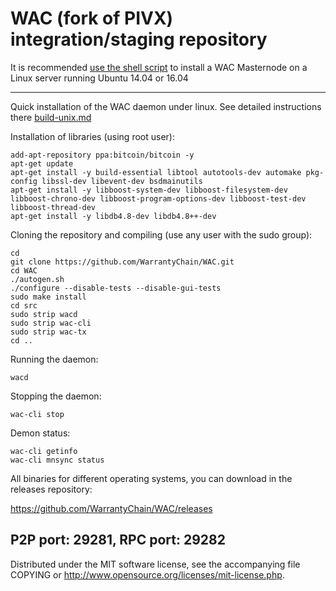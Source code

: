 WAC (fork of PIVX) integration/staging repository
======================================


It is recommended [use the shell 
script](https://github.com/WarrantyChain/WACinstall) to install 
a WAC Masternode on a Linux server running Ubuntu 14.04 or 16.04

***

Quick installation of the WAC daemon under linux. See detailed instructions there [build-unix.md](build-unix.md)

Installation of libraries (using root user):

    add-apt-repository ppa:bitcoin/bitcoin -y
    apt-get update
    apt-get install -y build-essential libtool autotools-dev automake pkg-config libssl-dev libevent-dev bsdmainutils
    apt-get install -y libboost-system-dev libboost-filesystem-dev libboost-chrono-dev libboost-program-options-dev libboost-test-dev libboost-thread-dev
    apt-get install -y libdb4.8-dev libdb4.8++-dev

Cloning the repository and compiling (use any user with the sudo group):

    cd
    git clone https://github.com/WarrantyChain/WAC.git
    cd WAC
    ./autogen.sh
    ./configure --disable-tests --disable-gui-tests
    sudo make install
    cd src
    sudo strip wacd
    sudo strip wac-cli
    sudo strip wac-tx
    cd ..

Running the daemon:

    wacd 

Stopping the daemon:

    wac-cli stop

Demon status:

    wac-cli getinfo
    wac-cli mnsync status

All binaries for different operating systems, you can download in the releases repository:

https://github.com/WarrantyChain/WAC/releases

P2P port: 29281, RPC port: 29282
-
Distributed under the MIT software license, see the accompanying file COPYING or http://www.opensource.org/licenses/mit-license.php.
